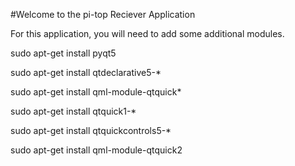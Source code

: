 #Welcome to the pi-top Reciever Application

For this application, you will need to add some additional modules.  

sudo apt-get install pyqt5

sudo apt-get install qtdeclarative5-*

sudo apt-get install qml-module-qtquick*

sudo apt-get install qtquick1-*

sudo apt-get install qtquickcontrols5-*

sudo apt-get install qml-module-qtquick2


